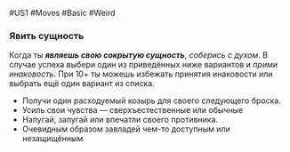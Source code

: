 #US1 #Moves #Basic #Weird 
### Явить сущность

Когда ты ***являешь свою сокрытую сущность***, *соберись с духом*. В случае успеха выбери один из приведённых ниже вариантов и *прими инаковость*. При 10+ ты можешь избежать принятия инаковости или выбрать ещё один вариант из списка.
- Получи один расходуемый козырь для своего следующего броска.
- Усиль свои чувства — сверхъестественные или обычные
- Напугай, запугай или впечатли своего противника.
- Очевидным образом завладей чем-то доступным или незащищённым


